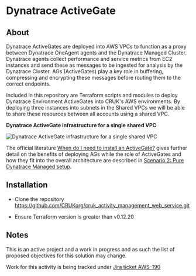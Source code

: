 # Dynatrace ActiveGate

## About

Dynatrace ActiveGates are deployed into AWS VPCs to function as a proxy between Dynatrace OneAgent agents and the Dynatrace Managed Cluster. Dynatrace agents collect performance and service metrics from EC2 instances and send these as messages to be ingested for analysis by the Dynatrace Cluster. AGs (ActiveGates) play a key role in buffering, compressing and encrypting these messages before routing them to the correct endpoints.

Included in this repository are Terraform scripts and modules to deploy Dynatrace Environment ActiveGates into CRUK's AWS environments. By deploying three instances into subnets in the Shared VPCs we will be able to share these resources between all accounts using a shared VPC.

**Dynatrace ActiveGate infrastructure for a single shared VPC**

![Dynatrace ActiveGate infrastructure for a single shared VPC](docs/images/cruk-dt-activegate-overview-900x642.png)

The official literature [When do I need to install an ActiveGate?](https://www.dynatrace.com/support/help/setup-and-configuration/dynatrace-managed/basic-concepts/overview-of-dynatrace-managed/#dynatrace-managed-cluster) gives further detail on the benefits of deploying AGs while the role of ActiveGates and how they fit into the overall architecture are described in [Scenario 2: Pure Dynatrace Managed setup](https://www.dynatrace.com/support/help/shortlink/managed-deployment-scenarios#scenario-2-pure-dynatrace-managed-setup).

## Installation

* Clone the repository https://github.com/CRUKorg/cruk_activity_management_web_service.git

* Ensure Terraform version is greater than v0.12.20

## Notes ##

This is an active project and a work in progress and as such the list of proposed objectives for this solution may change.

Work for this activity is being tracked under [Jira ticket AWS-190](https://jira.cancerresearchuk.org/browse/AWS-190)
